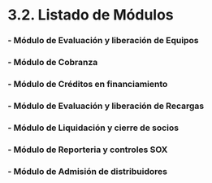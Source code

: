 # 3.2. Listado de Módulos

### -  Módulo de Evaluación y liberación de Equipos
### -  Módulo de Cobranza  
### - Módulo de Créditos en financiamiento
### - Módulo de Evaluación y liberación de Recargas 
### - Módulo de Liquidación y cierre de socios 
### - Módulo de Reporteria y controles SOX 
### - Módulo de Admisión de distribuidores
